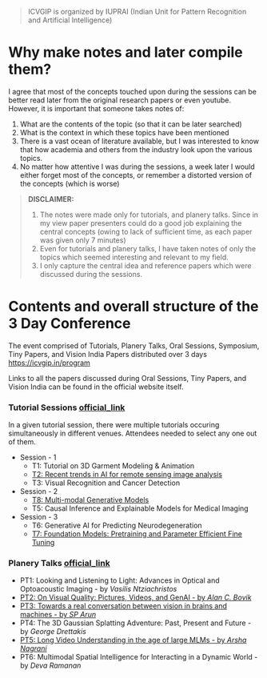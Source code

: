 > ICVGIP is organized by IUPRAI (Indian Unit for Pattern Recognition and Artificial Intelligence)

# Why make notes and later compile them?

I agree that most of the concepts touched upon during the sessions can be better read later from the original research papers or even youtube. However, it is important that someone takes notes of:
1. What are the contents of the topic (so that it can be later searched)
2. What is the context in which these topics have been mentioned
3. There is a vast ocean of literature available, but I was interested to know that how academia and others from the industry look upon the various topics.
4. No matter how attentive I was during the sessions, a week later I would either forget most of the concepts, or remember a distorted version of the concepts (which is worse)

> **DISCLAIMER:** 
> 1. The notes were made only for tutorials, and planery talks. Since in my view paper presenters could do a good job explaining the central concepts (owing to lack of sufficient time, as each paper was given only 7 minutes) 
> 2. Even for tutorials and planery talks, I have taken notes of only the topics which seemed interesting and relevant to my field.
> 3. I only capture the central idea and reference papers which were discussed during the sessions. 

# Contents and overall structure of the 3 Day Conference

The event comprised of Tutorials, Planery Talks, Oral Sessions, Symposium, Tiny Papers, and Vision India Papers distributed over 3 days
https://icvgip.in/program

Links to all the papers discussed during Oral Sessions, Tiny Papers, and Vision India can be found in the official website itself.

### Tutorial Sessions [official_link](https://icvgip.in/tutorials)

In a given tutorial session, there were multiple tutorials occuring simultaneously in different venues. Attendees needed to select any one out of them.

- Session - 1
    - T1: Tutorial on 3D Garment Modeling & Animation
    - [T2: Recent trends in AI for remote sensing image analysis](T2.md)
    - T3: Visual Recognition and Cancer Detection
- Session - 2
    - [T8: Multi-modal Generative Models](T8.md)
    - T5: Causal Inference and Explainable Models for Medical Imaging
- Session - 3
    - T6: Generative AI for Predicting Neurodegeneration
    - [T7: Foundation Models: Pretraining and Parameter Efficient Fine Tuning](T7.md)

### Planery Talks [official_link](https://icvgip.in/plenaryspeakers) 

- PT1: Looking and Listening to Light: Advances in Optical and Optoacoustic Imaging - by *Vasilis Ntziachristos*
- [PT2: On Visual Quality: Pictures, Videos, and GenAI - by *Alan C. Bovik*](PT2.md)
- [PT3: Towards a real conversation between vision in brains and machines - by *SP Arun*](PT3.md)
- PT4: The 3D Gaussian Splatting Adventure: Past, Present and Future - by *George Drettakis*
- [PT5: Long Video Understanding in the age of large MLMs - by *Arsha Nagrani*](PT5.md)
- PT6: Multimodal Spatial Intelligence for Interacting in a Dynamic World - by *Deva Ramanan*

